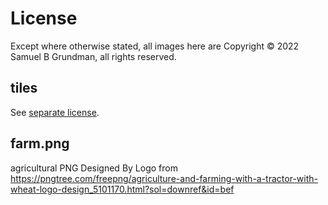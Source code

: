 # License

Except where otherwise stated, all images here are Copyright © 2022 Samuel B Grundman, all rights reserved.

## tiles

See [separate license](https://github.com/YodasWs/Empires-4x/blob/master/src/img/tiles/LICENSE.md).

## farm.png

agricultural PNG Designed By Logo from https://pngtree.com/freepng/agriculture-and-farming-with-a-tractor-with-wheat-logo-design_5101170.html?sol=downref&id=bef
